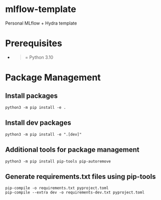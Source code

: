 # mlflow-template

Personal MLflow + Hydra template

# Prerequisites

- > = Python 3.10

# Package Management

## Install packages

```
python3 -m pip install -e .
```

## Install dev packages

```
python3 -m pip install -e ".[dev]"
```

## Additional tools for package management

```
python3 -m pip install pip-tools pip-autoremove
```

## Generate requirements.txt files using pip-tools

```
pip-compile -o requirements.txt pyproject.toml
pip-compile --extra dev -o requirements-dev.txt pyproject.toml
```
